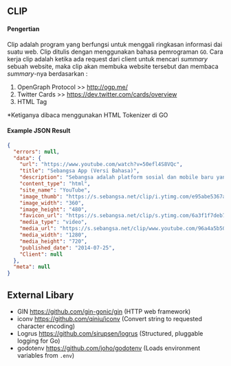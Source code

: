 ## CLIP ##
#### Pengertian ####
Clip adalah program yang berfungsi untuk menggali ringkasan informasi dai suatu web. 
Clip ditulis dengan menggunakan bahasa pemrograman `GO`. Cara kerja clip adalah
ketika ada request dari client untuk mencari _summary_ sebuah website, maka
clip akan membuka website tersebut dan membaca _summary_-nya berdasarkan :
1. OpenGraph Protocol >> http://ogp.me/
2. Twitter Cards >> https://dev.twitter.com/cards/overview
3. HTML Tag 

*Ketiganya dibaca menggunakan HTML Tokenizer di GO

#### Example JSON Result ####

```json
{
  "errors": null,
  "data": {
    "url": "https://www.youtube.com/watch?v=50efl4S8VQc",
    "title": "Sebangsa App (Versi Bahasa)",
    "description": "Sebangsa adalah platform sosial dan mobile baru yang dikembangkan dan dirancang untuk pengguna Indonesia. Gunakan Sebangsa untuk berhubungan dengan teman And...",
    "content_type": "html",
    "site_name": "YouTube",
    "image_thumb": "https://s.sebangsa.net/clip/i.ytimg.com/e95abe5367ab192d3c2f652aa4bff9c6.jpg",
    "image_width": "360",
    "image_height": "480",
    "favicon_url": "https://s.sebangsa.net/clip/s.ytimg.com/6a3f1f7deb777289735e2b44874f7bb0.png",
    "media_type": "video",
    "media_url": "https://s.sebangsa.net/clip/www.youtube.com/96a4a5b50aae6e025e035bba914c0161.50efl4S8VQc",
    "media_width": "1280",
    "media_height": "720",
    "published_date": "2014-07-25",
    "Client": null
  },
  "meta": null
}
```

## External Libary ##
- GIN https://github.com/gin-gonic/gin  (HTTP web framework)
- iconv https://github.com/qiniu/iconv (Convert string to requested character encoding)
- Logrus https://github.com/sirupsen/logrus (Structured, pluggable logging for Go)
- godotenv https://github.com/joho/godotenv (Loads environment variables from `.env`)
